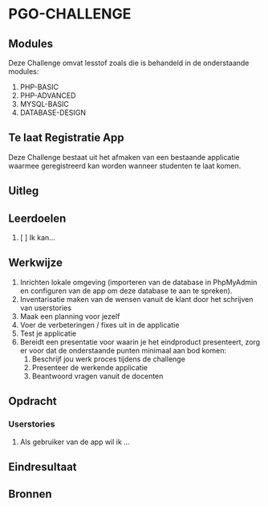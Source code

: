 # PGO-CHALLENGE

## Modules

Deze Challenge omvat lesstof zoals die is behandeld in de onderstaande modules:
1. PHP-BASIC
2. PHP-ADVANCED
3. MYSQL-BASIC
4. DATABASE-DESIGN
   

## Te laat Registratie App

Deze Challenge bestaat uit het afmaken van een bestaande applicatie waarmee geregistreerd kan worden wanneer studenten te laat komen. 

## Uitleg



## Leerdoelen

1. [ ] Ik kan...

## Werkwijze

1. Inrichten lokale omgeving (importeren van de database in PhpMyAdmin en configuren van de app om deze database te aan te spreken).
2. Inventarisatie maken van de wensen vanuit de klant door het schrijven van userstories
3. Maak een planning voor jezelf
4. Voer de verbeteringen / fixes uit in de applicatie
5. Test je applicatie 
6. Bereidt een presentatie voor waarin je het eindproduct presenteert, zorg er voor dat de onderstaande punten minimaal aan bod komen:
   1. Beschrijf jou werk proces tijdens de challenge
   2. Presenteer de werkende applicatie
   3. Beantwoord vragen vanuit de docenten

## Opdracht

### Userstories

1. Als gebruiker van de app wil ik ...

## Eindresultaat



## Bronnen

